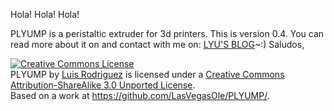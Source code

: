 Hola! Hola! Hola!

PLYUMP is a peristaltic extruder for 3d printers. This is version 0.4.
You can read more about it on and contact with me on:
<a href = "http://lyulyulyulyu.tumblr.com"> LYU'S BLOG</a>~:)
Saludos,


<a rel="license" href="http://creativecommons.org/licenses/by-sa/3.0/deed.en_CO"><img alt="Creative Commons License" style="border-width:0" src="http://i.creativecommons.org/l/by-sa/3.0/88x31.png" /></a><br /><span xmlns:dct="http://purl.org/dc/terms/" property="dct:title">PLYUMP</span> by <a xmlns:cc="http://creativecommons.org/ns#" href="http://http://lyulyulyulyu.tumblr.com/" property="cc:attributionName" rel="cc:attributionURL">Luis Rodriguez</a> is licensed under a <a rel="license" href="http://creativecommons.org/licenses/by-sa/3.0/deed.en_CO">Creative Commons Attribution-ShareAlike 3.0 Unported License</a>.<br />Based on a work at <a xmlns:dct="http://purl.org/dc/terms/" href="https://github.com/LasVegasOle/PLYUMP/" rel="dct:source">https://github.com/LasVegasOle/PLYUMP/</a>.
